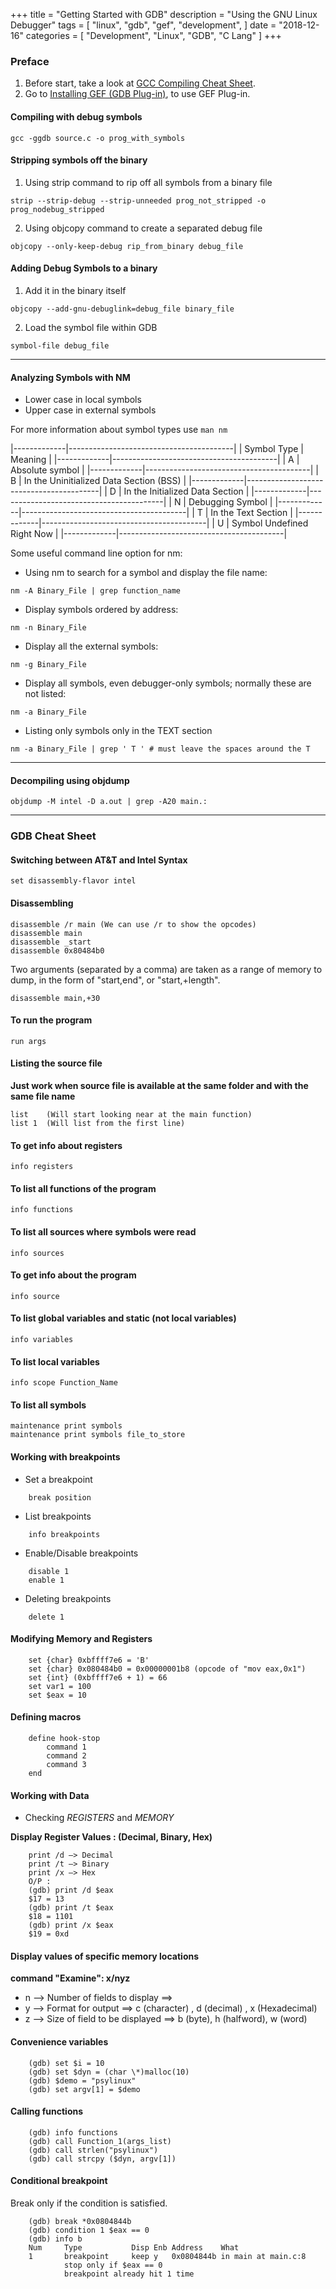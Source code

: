 +++
title = "Getting Started with GDB"
description = "Using the GNU Linux Debugger"
tags = [
    "linux",
    "gdb",
    "gef",
    "development",
]
date = "2018-12-16"
categories = [
    "Development",
    "Linux",
    "GDB",
    "C Lang"
]
+++

### Preface
1. Before start, take a look at [GCC Compiling Cheat Sheet](/post/gcc-cheat-sheet).
2. Go to [Installing GEF (GDB Plug-in)](/posts/installing-gdb-gef), to use GEF Plug-in.


#### Compiling with debug symbols
```
gcc -ggdb source.c -o prog_with_symbols
```

#### Stripping symbols off the binary
1. Using strip command to rip off all symbols from a binary file
```
strip --strip-debug --strip-unneeded prog_not_stripped -o prog_nodebug_stripped
```

2. Using objcopy command to create a separated debug file
```
objcopy --only-keep-debug rip_from_binary debug_file
```

#### Adding Debug Symbols to a binary
1. Add it in the binary itself
```
objcopy --add-gnu-debuglink=debug_file binary_file
```

2. Load the symbol file within GDB
```
symbol-file debug_file
```

----

#### Analyzing Symbols with NM
* Lower case in local symbols
* Upper case in external symbols

For more information about symbol types use `man nm`

|-------------|-----------------------------------------|
| Symbol Type |    Meaning                              |
|-------------|-----------------------------------------|
|      A      | Absolute symbol                         |
|-------------|-----------------------------------------|
|      B      | In the Uninitialized Data Section (BSS) |
|-------------|-----------------------------------------|
|      D      | In the Initialized Data Section         |
|-------------|-----------------------------------------|
|      N      | Debugging Symbol                        |
|-------------|-----------------------------------------|
|      T      | In the Text Section                     |
|-------------|-----------------------------------------|
|      U      | Symbol Undefined Right Now              |
|-------------|-----------------------------------------|


Some useful command line option for nm:

* Using nm to search for a symbol and display the file name:
```
nm -A Binary_File | grep function_name
```

* Display symbols ordered by address:
```
nm -n Binary_File
```

* Display all the external symbols:
```
nm -g Binary_File
```

* Display all symbols, even debugger-only symbols; normally these are not listed:
```
nm -a Binary_File
```

* Listing only symbols only in the TEXT section
```
nm -a Binary_File | grep ' T ' # must leave the spaces around the T
```

----

#### Decompiling using objdump
```
objdump -M intel -D a.out | grep -A20 main.:
```

----

### GDB Cheat Sheet

#### Switching between AT&T and Intel Syntax
```
set disassembly-flavor intel
```

#### Disassembling
```
disassemble /r main (We can use /r to show the opcodes)
disassemble main
disassemble _start
disassemble 0x80484b0
```
Two arguments (separated by a comma) are taken as a range of memory to dump, in the form of "start,end", or "start,+length".
```
disassemble main,+30
```


#### To run the program
```
run args
```

#### Listing the source file 
**Just work when source file is available at the same folder and with the same file name**
```
list    (Will start looking near at the main function)
list 1  (Will list from the first line)
```

#### To get info about registers
```
info registers
```

#### To list all functions of the program
```
info functions
```

#### To list all sources where symbols were read
```
info sources
```

#### To get info about the program
```
info source
```

#### To list global variables and static (not local variables)
```
info variables
```

#### To list local variables
```
info scope Function_Name
```

#### To list all symbols
```
maintenance print symbols
maintenance print symbols file_to_store
```


#### Working with breakpoints

* Set a breakpoint
```
    break position
```

* List breakpoints
```
    info breakpoints
```

* Enable/Disable breakpoints
```
    disable 1
    enable 1
```

* Deleting breakpoints
```
    delete 1
```

#### Modifying Memory and Registers
```
    set {char} 0xbffff7e6 = 'B'
    set {char} 0x080484b0 = 0x00000001b8 (opcode of "mov eax,0x1")
    set {int} (0xbffff7e6 + 1) = 66
    set var1 = 100
    set $eax = 10
```

#### Defining macros

```
    define hook-stop
        command 1
        command 2
        command 3
    end
```

#### Working with Data

* Checking _REGISTERS_ and _MEMORY_

**Display Register Values : (Decimal, Binary, Hex)**
```
    print /d –> Decimal
    print /t –> Binary
    print /x –> Hex
    O/P :
    (gdb) print /d $eax
    $17 = 13
    (gdb) print /t $eax
    $18 = 1101
    (gdb) print /x $eax
    $19 = 0xd
```

#### Display values of specific memory locations

**command "Examine": x/nyz**

* n –> Number of fields to display ==>
* y –> Format for output ==> c (character) , d (decimal) , x (Hexadecimal)
* z –> Size of field to be displayed ==> b (byte), h (halfword), w (word)

#### Convenience variables

```
    (gdb) set $i = 10
    (gdb) set $dyn = (char \*)malloc(10)
    (gdb) $demo = "psylinux"
    (gdb) set argv[1] = $demo
```

#### Calling functions

```
    (gdb) info functions
    (gdb) call Function_1(args_list)
    (gdb) call strlen("psylinux")
    (gdb) call strcpy ($dyn, argv[1])
```

#### Conditional breakpoint
Break only if the condition is satisfied.

```
    (gdb) break *0x0804844b
    (gdb) condition 1 $eax == 0
    (gdb) info b
    Num     Type           Disp Enb Address    What
    1       breakpoint     keep y   0x0804844b in main at main.c:8
            stop only if $eax == 0
            breakpoint already hit 1 time
```